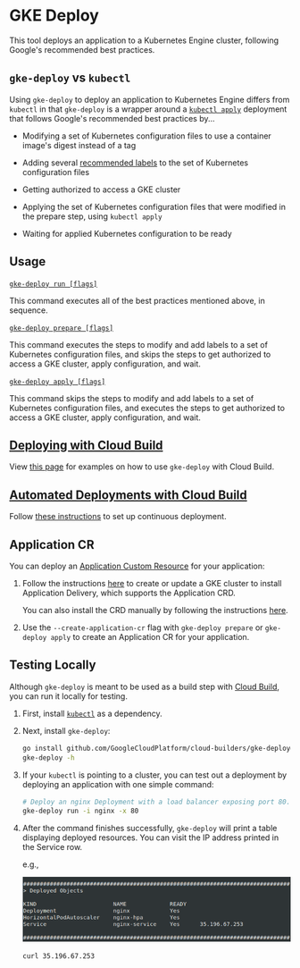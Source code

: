 # GKE Deploy

This tool deploys an application to a Kubernetes Engine cluster, following
Google's recommended best practices.

## `gke-deploy` vs `kubectl`

Using `gke-deploy` to deploy an application to Kubernetes Engine differs from
`kubectl` in that `gke-deploy` is a wrapper around a [`kubectl
apply`](https://kubernetes.io/docs/reference/generated/kubectl/kubectl-commands#apply)
deployment that follows Google's recommended best practices by...

*   Modifying a set of Kubernetes configuration files to use a container image's
    digest instead of a tag

*   Adding several [recommended
    labels](https://kubernetes.io/docs/concepts/overview/working-with-objects/common-labels/#labels)
    to the set of Kubernetes configuration files

*   Getting authorized to access a GKE cluster

*   Applying the set of Kubernetes configuration files that were modified in the
    prepare step, using `kubectl apply`

*   Waiting for applied Kubernetes configuration to be ready

## Usage

[`gke-deploy run [flags]`](doc/gke-deploy_run.md)

This command executes all of the best practices mentioned above, in sequence.

[`gke-deploy prepare [flags]`](doc/gke-deploy_prepare.md)

This command executes the steps to modify and add labels to a set of Kubernetes
configuration files, and skips the steps to get authorized to access a GKE
cluster, apply configuration, and wait.

[`gke-deploy apply [flags]`](doc/gke-deploy_apply.md)

This command skips the steps to modify and add labels to a set of Kubernetes
configuration files, and executes the steps to get authorized to access a GKE
cluster, apply configuration, and wait.

## [Deploying with Cloud Build](doc/deploying-with-cloud-build.md)

View [this page](doc/deploying-with-cloud-build.md) for examples on how to use
`gke-deploy` with Cloud Build.

## [Automated Deployments with Cloud Build](doc/automated-deployments.md)

Follow [these instructions](doc/automated-deployments.md) to set up continuous
deployment.

## Application CR

You can deploy an
[Application Custom Resource](https://github.com/kubernetes-sigs/application)
for your application:

1. Follow the instructions
[here](https://cloud.google.com/kubernetes-engine/docs/how-to/add-on/application-delivery)
to create or update a GKE cluster to install Application Delivery, which
supports the Application CRD.

   You can also install the CRD manually by following the instructions
[here](https://github.com/kubernetes-sigs/application#installing-the-crd).

1. Use the `--create-application-cr` flag with `gke-deploy prepare` or
`gke-deploy apply` to create an Application CR for your application.

## Testing Locally

Although `gke-deploy` is meant to be used as a build step with [Cloud
Build](https://cloud.google.com/cloud-build/), you can run it locally for testing.

1.  First, install
    [`kubectl`](https://kubernetes.io/docs/tasks/tools/install-kubectl/) as a
    dependency.

2.  Next, install `gke-deploy`:

    ```bash
    go install github.com/GoogleCloudPlatform/cloud-builders/gke-deploy@latest
    gke-deploy -h
    ```

3.  If your `kubectl` is pointing to a cluster, you can test out a deployment by
    deploying an application with one simple command:

    ```bash
    # Deploy an nginx Deployment with a load balancer exposing port 80.
    gke-deploy run -i nginx -x 80
    ```

4.  After the command finishes successfully, `gke-deploy` will print a table
    displaying deployed resources. You can visit the IP address printed in the
    Service row.

    e.g.,

    ![deployed-resources](doc/deployed-resources.png)

    ```bash
    curl 35.196.67.253
    ```
